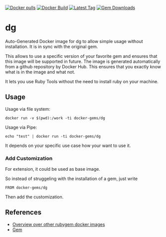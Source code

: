 [![Docker pulls](https://img.shields.io/docker/pulls/rubygem/dg.svg)](https://hub.docker.com/r/rubygem/dg/)
[![Docker Build](https://img.shields.io/docker/automated/rubygem/dg.svg)](https://hub.docker.com/r/rubygem/dg/)
[![Latest Tag](https://img.shields.io/github/tag/docker-rubygem/dg.svg)](https://hub.docker.com/r/rubygem/dg/)
[![Gem Downloads](https://img.shields.io/gem/dt/dg.svg)](https://rubygems.org/gems/dg/)
# dg

Auto-Generated Docker image for dg to allow simple usage without installation.
It is in sync with the original gem.

This allows to use a specific version of your favorite gem and ensures that this image will be supported in future.
The image is generated automatically from a github repository by Docker Hub.
This ensures that you exactly know what is in the image and what not.

It lets you use Ruby Tools without the need to install ruby on your machine.

## Usage

Usage via file system:

`docker run -v $(pwd):/work -ti docker-gems/dg`

Usage via Pipe:

`echo "test" | docker run -ti docker-gems/dg`

It depends on your specific use case how your want to use it.

### Add Customization

For extension, it could be used as base image.

So instead of struggeling with the installation of a gem, just write

`FROM docker-gems/dg`

Then add the customization.

## References

 - [Overview over other rubygem docker images](https://github.com/thinkbot/docker-rubygem)
 - [Gem](https://rubygems.org/gems/dg/)
